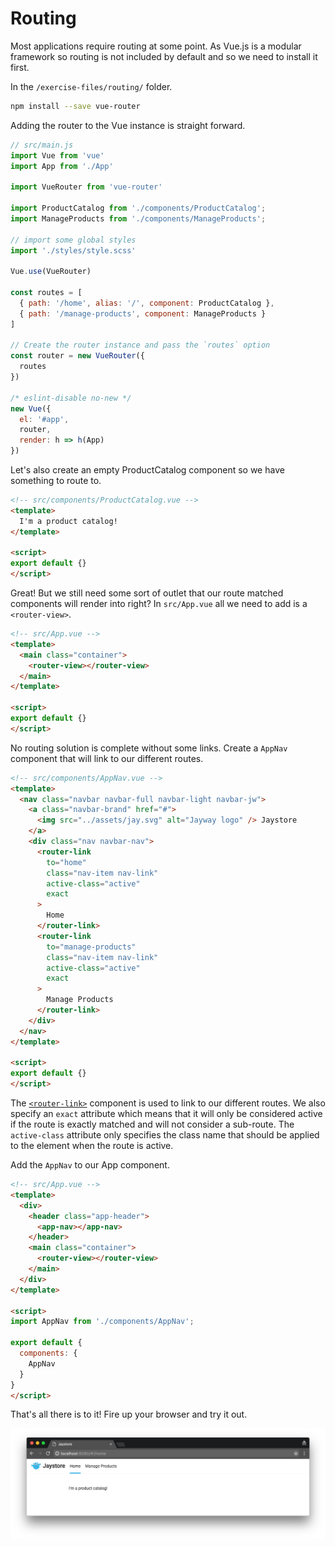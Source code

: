# Routing

Most applications require routing at some point. As Vue.js is a modular framework
so routing is not included by default and so we need to install it first.

In the `/exercise-files/routing/` folder.

```bash
npm install --save vue-router
```

Adding the router to the Vue instance is straight forward.

```javascript
// src/main.js
import Vue from 'vue'
import App from './App'

import VueRouter from 'vue-router'

import ProductCatalog from './components/ProductCatalog';
import ManageProducts from './components/ManageProducts';

// import some global styles
import './styles/style.scss'

Vue.use(VueRouter)

const routes = [
  { path: '/home', alias: '/', component: ProductCatalog },
  { path: '/manage-products', component: ManageProducts }
]

// Create the router instance and pass the `routes` option
const router = new VueRouter({
  routes
})

/* eslint-disable no-new */
new Vue({
  el: '#app',
  router,
  render: h => h(App)
})
```

Let's also create an empty ProductCatalog component so we have something to route to.

```html
<!-- src/components/ProductCatalog.vue -->
<template>
  I'm a product catalog!
</template>

<script>
export default {}
</script>
```

Great! But we still need some sort of outlet that our route matched components
will render into right? In `src/App.vue` all we need to add is a `<router-view>`.

```html
<!-- src/App.vue -->
<template>
  <main class="container">
    <router-view></router-view>
  </main>
</template>

<script>
export default {}
</script>
```

No routing solution is complete without some links.
Create a `AppNav` component that will link to our different routes.

```html
<!-- src/components/AppNav.vue -->
<template>
  <nav class="navbar navbar-full navbar-light navbar-jw">
    <a class="navbar-brand" href="#">
      <img src="../assets/jay.svg" alt="Jayway logo" /> Jaystore
    </a>
    <div class="nav navbar-nav">
      <router-link
        to="home"
        class="nav-item nav-link"
        active-class="active"
        exact
      >
        Home
      </router-link>
      <router-link
        to="manage-products"
        class="nav-item nav-link"
        active-class="active"
        exact
      >
        Manage Products
      </router-link>
    </div>
  </nav>
</template>

<script>
export default {}
</script>
```

The [`<router-link>`](http://router.vuejs.org/en/api/router-link.html) component is used to link to our different routes. We also specify
an `exact` attribute which means that it will only be considered active if the route
is exactly matched and will not consider a sub-route. The `active-class` attribute
only specifies the class name that should be applied to the element when the route
is active.

Add the `AppNav` to our App component.

```html
<!-- src/App.vue -->
<template>
  <div>
    <header class="app-header">
      <app-nav></app-nav>
    </header>
    <main class="container">
      <router-view></router-view>
    </main>
  </div>
</template>

<script>
import AppNav from './components/AppNav';

export default {
  components: {
    AppNav
  }
}
</script>
```

That's all there is to it! Fire up your browser and try it out.

![Routing image](/docs/images/routing.png)

